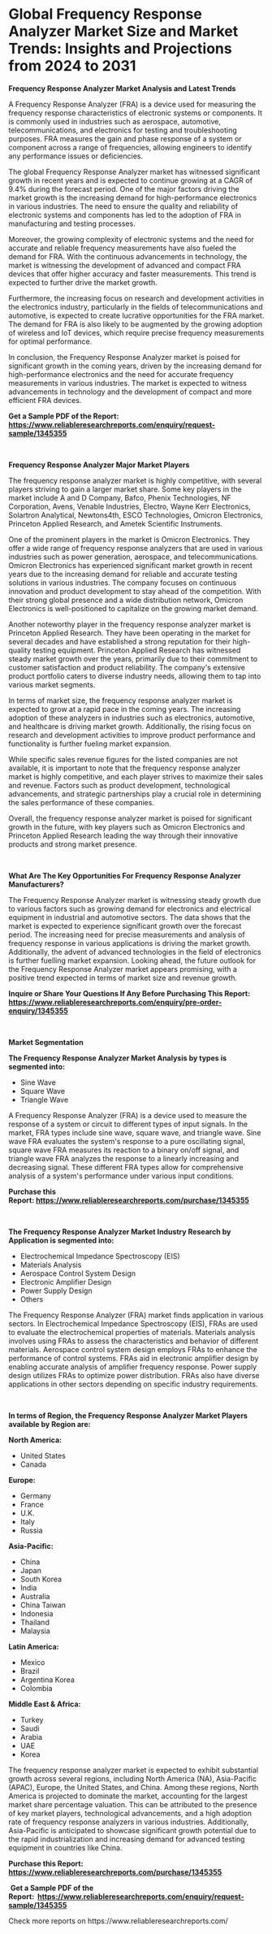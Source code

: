 <p><h1>Global Frequency Response Analyzer Market Size and Market Trends: Insights and Projections from 2024 to 2031</h1></p><p><strong>Frequency Response Analyzer Market Analysis and Latest Trends</strong></p>
<p><p>A Frequency Response Analyzer (FRA) is a device used for measuring the frequency response characteristics of electronic systems or components. It is commonly used in industries such as aerospace, automotive, telecommunications, and electronics for testing and troubleshooting purposes. FRA measures the gain and phase response of a system or component across a range of frequencies, allowing engineers to identify any performance issues or deficiencies.</p><p>The global Frequency Response Analyzer market has witnessed significant growth in recent years and is expected to continue growing at a CAGR of 9.4% during the forecast period. One of the major factors driving the market growth is the increasing demand for high-performance electronics in various industries. The need to ensure the quality and reliability of electronic systems and components has led to the adoption of FRA in manufacturing and testing processes.</p><p>Moreover, the growing complexity of electronic systems and the need for accurate and reliable frequency measurements have also fueled the demand for FRA. With the continuous advancements in technology, the market is witnessing the development of advanced and compact FRA devices that offer higher accuracy and faster measurements. This trend is expected to further drive the market growth.</p><p>Furthermore, the increasing focus on research and development activities in the electronics industry, particularly in the fields of telecommunications and automotive, is expected to create lucrative opportunities for the FRA market. The demand for FRA is also likely to be augmented by the growing adoption of wireless and IoT devices, which require precise frequency measurements for optimal performance.</p><p>In conclusion, the Frequency Response Analyzer market is poised for significant growth in the coming years, driven by the increasing demand for high-performance electronics and the need for accurate frequency measurements in various industries. The market is expected to witness advancements in technology and the development of compact and more efficient FRA devices.</p></p>
<p><strong>Get a Sample PDF of the Report:&nbsp; <a href="https://www.reliableresearchreports.com/enquiry/request-sample/1345355">https://www.reliableresearchreports.com/enquiry/request-sample/1345355</a></strong></p>
<p>&nbsp;</p>
<p><strong>Frequency Response Analyzer Major Market Players</strong></p>
<p><p>The frequency response analyzer market is highly competitive, with several players striving to gain a larger market share. Some key players in the market include A and D Company, Bafco, Phenix Technologies, NF Corporation, Avens, Venable Industries, Electro, Wayne Kerr Electronics, Solartron Analytical, Newtons4th, ESCO Technologies, Omicron Electronics, Princeton Applied Research, and Ametek Scientific Instruments.</p><p>One of the prominent players in the market is Omicron Electronics. They offer a wide range of frequency response analyzers that are used in various industries such as power generation, aerospace, and telecommunications. Omicron Electronics has experienced significant market growth in recent years due to the increasing demand for reliable and accurate testing solutions in various industries. The company focuses on continuous innovation and product development to stay ahead of the competition. With their strong global presence and a wide distribution network, Omicron Electronics is well-positioned to capitalize on the growing market demand.</p><p>Another noteworthy player in the frequency response analyzer market is Princeton Applied Research. They have been operating in the market for several decades and have established a strong reputation for their high-quality testing equipment. Princeton Applied Research has witnessed steady market growth over the years, primarily due to their commitment to customer satisfaction and product reliability. The company's extensive product portfolio caters to diverse industry needs, allowing them to tap into various market segments.</p><p>In terms of market size, the frequency response analyzer market is expected to grow at a rapid pace in the coming years. The increasing adoption of these analyzers in industries such as electronics, automotive, and healthcare is driving market growth. Additionally, the rising focus on research and development activities to improve product performance and functionality is further fueling market expansion.</p><p>While specific sales revenue figures for the listed companies are not available, it is important to note that the frequency response analyzer market is highly competitive, and each player strives to maximize their sales and revenue. Factors such as product development, technological advancements, and strategic partnerships play a crucial role in determining the sales performance of these companies.</p><p>Overall, the frequency response analyzer market is poised for significant growth in the future, with key players such as Omicron Electronics and Princeton Applied Research leading the way through their innovative products and strong market presence.</p></p>
<p>&nbsp;</p>
<p><strong>What Are The Key Opportunities For Frequency Response Analyzer Manufacturers?</strong></p>
<p><p>The Frequency Response Analyzer market is witnessing steady growth due to various factors such as growing demand for electronics and electrical equipment in industrial and automotive sectors. The data shows that the market is expected to experience significant growth over the forecast period. The increasing need for precise measurements and analysis of frequency response in various applications is driving the market growth. Additionally, the advent of advanced technologies in the field of electronics is further fuelling market expansion. Looking ahead, the future outlook for the Frequency Response Analyzer market appears promising, with a positive trend expected in terms of market size and revenue growth.</p></p>
<p><strong>Inquire or Share Your Questions If Any Before Purchasing This Report: <a href="https://www.reliableresearchreports.com/enquiry/pre-order-enquiry/1345355">https://www.reliableresearchreports.com/enquiry/pre-order-enquiry/1345355</a></strong></p>
<p>&nbsp;</p>
<p><strong>Market Segmentation</strong></p>
<p><strong>The Frequency Response Analyzer Market Analysis by types is segmented into:</strong></p>
<p><ul><li>Sine Wave</li><li>Square Wave</li><li>Triangle Wave</li></ul></p>
<p><p>A Frequency Response Analyzer (FRA) is a device used to measure the response of a system or circuit to different types of input signals. In the market, FRA types include sine wave, square wave, and triangle wave. Sine wave FRA evaluates the system's response to a pure oscillating signal, square wave FRA measures its reaction to a binary on/off signal, and triangle wave FRA analyzes the response to a linearly increasing and decreasing signal. These different FRA types allow for comprehensive analysis of a system's performance under various input conditions.</p></p>
<p><strong>Purchase this Report:&nbsp;<a href="https://www.reliableresearchreports.com/purchase/1345355">https://www.reliableresearchreports.com/purchase/1345355</a></strong></p>
<p>&nbsp;</p>
<p><strong>The Frequency Response Analyzer Market Industry Research by Application is segmented into:</strong></p>
<p><ul><li>Electrochemical Impedance Spectroscopy (EIS)</li><li>Materials Analysis</li><li>Aerospace Control System Design</li><li>Electronic Amplifier Design</li><li>Power Supply Design</li><li>Others</li></ul></p>
<p><p>The Frequency Response Analyzer (FRA) market finds application in various sectors. In Electrochemical Impedance Spectroscopy (EIS), FRAs are used to evaluate the electrochemical properties of materials. Materials analysis involves using FRAs to assess the characteristics and behavior of different materials. Aerospace control system design employs FRAs to enhance the performance of control systems. FRAs aid in electronic amplifier design by enabling accurate analysis of amplifier frequency response. Power supply design utilizes FRAs to optimize power distribution. FRAs also have diverse applications in other sectors depending on specific industry requirements.</p></p>
<p>&nbsp;</p>
<p><strong>In terms of Region, the Frequency Response Analyzer Market Players available by Region are:</strong></p>
<p>
    <p> <strong> North America: </strong>
        <ul>
            <li>United States</li>
            <li>Canada</li>
        </ul>
        </p> 
    <p> <strong> Europe: </strong>
        <ul>
            <li>Germany</li>
            <li>France</li>
            <li>U.K.</li>
            <li>Italy</li>
            <li>Russia</li>
        </ul>
        </p> 
    <p> <strong> Asia-Pacific: </strong>
        <ul>
            <li>China</li>
            <li>Japan</li>
            <li>South Korea</li>
            <li>India</li>
            <li>Australia</li>
            <li>China Taiwan</li>
            <li>Indonesia</li>
            <li>Thailand</li>
            <li>Malaysia</li>
        </ul>
        </p> 
    <p> <strong> Latin America: </strong>
        <ul>
            <li>Mexico</li>
            <li>Brazil</li>
            <li>Argentina Korea</li>
            <li>Colombia</li>
        </ul>
        </p> 
    <p> <strong> Middle East & Africa: </strong>
        <ul>
            <li>Turkey</li>
            <li>Saudi</li>
            <li>Arabia</li>
            <li>UAE</li>
            <li>Korea</li>
        </ul>
    </p>
    </p>
<p><p>The frequency response analyzer market is expected to exhibit substantial growth across several regions, including North America (NA), Asia-Pacific (APAC), Europe, the United States, and China. Among these regions, North America is projected to dominate the market, accounting for the largest market share percentage valuation. This can be attributed to the presence of key market players, technological advancements, and a high adoption rate of frequency response analyzers in various industries. Additionally, Asia-Pacific is anticipated to showcase significant growth potential due to the rapid industrialization and increasing demand for advanced testing equipment in countries like China.</p></p>
<p><strong>Purchase this Report: <a href="https://www.reliableresearchreports.com/purchase/1345355">https://www.reliableresearchreports.com/purchase/1345355</a></strong></p>
<p>&nbsp;<strong>Get a Sample PDF of the Report:&nbsp;&nbsp;<a href="https://www.reliableresearchreports.com/enquiry/request-sample/1345355">https://www.reliableresearchreports.com/enquiry/request-sample/1345355</a></strong></p>
<p><strong></strong></p>
<p>Check more reports on https://www.reliableresearchreports.com/</p>